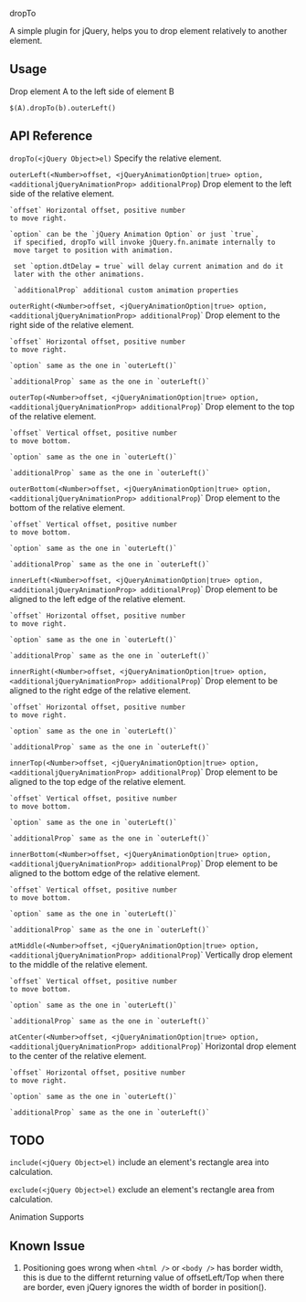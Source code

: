 dropTo

A simple plugin for jQuery, helps you to drop element relatively to
another element.

## Usage ##

Drop element A to the left side of element B

`$(A).dropTo(b).outerLeft()`

## API Reference ##

`dropTo(<jQuery Object>el)` Specify the relative element.

`outerLeft(<Number>offset, <jQueryAnimationOption|true> option, <additionaljQueryAnimationProp> additionalProp`) Drop element to the left side of the relative element.

    `offset` Horizontal offset, positive number
    to move right.

    `option` can be the `jQuery Animation Option` or just `true`,
     if specified, dropTo will invoke jQuery.fn.animate internally to
     move target to position with animation.

     set `option.dtDelay = true` will delay current animation and do it
     later with the other animations.

     `additionalProp` additional custom animation properties


`outerRight(<Number>offset, <jQueryAnimationOption|true> option, <additionaljQueryAnimationProp> additionalProp`)` Drop element to the right side of the relative element.

    `offset` Horizontal offset, positive number
    to move right.

    `option` same as the one in `outerLeft()`

    `additionalProp` same as the one in `outerLeft()`

`outerTop(<Number>offset, <jQueryAnimationOption|true> option, <additionaljQueryAnimationProp> additionalProp`)` Drop element to the top of the relative element.

    `offset` Vertical offset, positive number
    to move bottom.

    `option` same as the one in `outerLeft()`

    `additionalProp` same as the one in `outerLeft()`

`outerBottom(<Number>offset, <jQueryAnimationOption|true> option, <additionaljQueryAnimationProp> additionalProp`)` Drop element to the bottom of the relative element.

    `offset` Vertical offset, positive number
    to move bottom.

    `option` same as the one in `outerLeft()`

    `additionalProp` same as the one in `outerLeft()`

`innerLeft(<Number>offset, <jQueryAnimationOption|true> option, <additionaljQueryAnimationProp> additionalProp`)` Drop element to be aligned to the left edge
of the relative element.

    `offset` Horizontal offset, positive number
    to move right.

    `option` same as the one in `outerLeft()`

    `additionalProp` same as the one in `outerLeft()`

`innerRight(<Number>offset, <jQueryAnimationOption|true> option, <additionaljQueryAnimationProp> additionalProp`)` Drop element to be aligned to the right edge
of the relative element.

    `offset` Horizontal offset, positive number
    to move right.

    `option` same as the one in `outerLeft()`

    `additionalProp` same as the one in `outerLeft()`

`innerTop(<Number>offset, <jQueryAnimationOption|true> option, <additionaljQueryAnimationProp> additionalProp`)` Drop element to be aligned to the top edge
of the relative element.

    `offset` Vertical offset, positive number
    to move bottom.

    `option` same as the one in `outerLeft()`

    `additionalProp` same as the one in `outerLeft()`

`innerBottom(<Number>offset, <jQueryAnimationOption|true> option, <additionaljQueryAnimationProp> additionalProp`)` Drop element to be aligned to the bottom edge
of the relative element.

    `offset` Vertical offset, positive number
    to move bottom.

    `option` same as the one in `outerLeft()`

    `additionalProp` same as the one in `outerLeft()`

`atMiddle(<Number>offset, <jQueryAnimationOption|true> option, <additionaljQueryAnimationProp> additionalProp`)` Vertically drop element to the middle of the relative
element.

    `offset` Vertical offset, positive number
    to move bottom.

    `option` same as the one in `outerLeft()`

    `additionalProp` same as the one in `outerLeft()`

`atCenter(<Number>offset, <jQueryAnimationOption|true> option, <additionaljQueryAnimationProp> additionalProp`)` Horizontal drop element to the center of the relative
element.

    `offset` Horizontal offset, positive number
    to move right.

    `option` same as the one in `outerLeft()`

    `additionalProp` same as the one in `outerLeft()`

## TODO ##

`include(<jQuery Object>el)` include an element's rectangle area into
calculation.

`exclude(<jQuery Object>el)` exclude an element's rectangle area from
calculation.

Animation Supports

## Known Issue ##

1. Positioning goes wrong when `<html />` or `<body />` has border width, this is due to the differnt returning value of offsetLeft/Top when there are border, even jQuery ignores the width of border in position().
